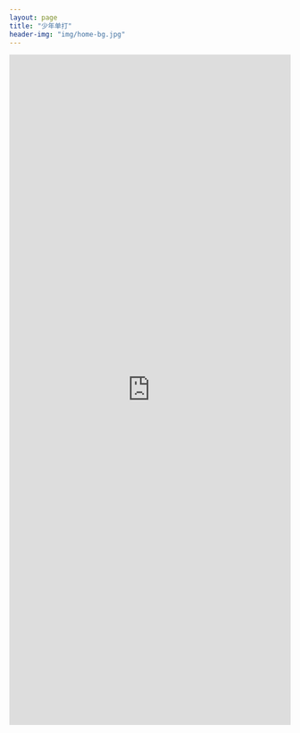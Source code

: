 ```yaml
---
layout: page
title: "少年单打"
header-img: "img/home-bg.jpg"
---
```


<iframe src="http://actc.challonge.com/2017_single_j/module" width="100%" height="1200" frameborder="0" scrolling="auto" allowtransparency="true"></iframe>
